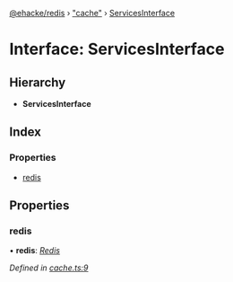 [@ehacke/redis](../README.md) › ["cache"](../modules/_cache_.md) › [ServicesInterface](_cache_.servicesinterface.md)

# Interface: ServicesInterface

## Hierarchy

* **ServicesInterface**

## Index

### Properties

* [redis](_cache_.servicesinterface.md#redis)

## Properties

###  redis

• **redis**: *[Redis](../classes/_redis_.redis.md)*

*Defined in [cache.ts:9](https://github.com/ehacke/redis/blob/07fa980/cache.ts#L9)*
